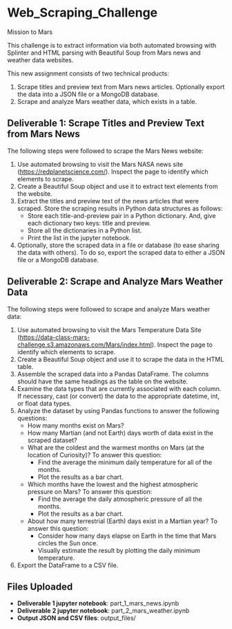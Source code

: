 # Web_Scraping_Challenge
Mission to Mars

This challenge is to extract information via both automated browsing with Splinter and HTML parsing with Beautiful Soup from Mars news and weather data websites.

This new assignment consists of two technical products:
1)  Scrape titles and preview text from Mars news articles. Optionally export the data into a JSON file or a MongoDB database.
2)  Scrape and analyze Mars weather data, which exists in a table.

## Deliverable 1: Scrape Titles and Preview Text from Mars News
The following steps were followed to scrape the Mars News website:
1)  Use automated browsing to visit the Mars NASA news site (https://redplanetscience.com/). Inspect the page to identify which elements to scrape.
2)  Create a Beautiful Soup object and use it to extract text elements from the website.
3)  Extract the titles and preview text of the news articles that were scraped. Store the scraping results in Python data structures as follows:
    -   Store each title-and-preview pair in a Python dictionary. And, give each dictionary two keys: title and preview.
    -   Store all the dictionaries in a Python list.
    -   Print the list in the jupyter notebook.
4)  Optionally, store the scraped data in a file or database (to ease sharing the data with others). To do so, export the scraped data to either a JSON file or a MongoDB database.

## Deliverable 2: Scrape and Analyze Mars Weather Data
The following steps were followed to scrape and analyze Mars weather data:
1)  Use automated browsing to visit the Mars Temperature Data Site (https://data-class-mars-challenge.s3.amazonaws.com/Mars/index.html). Inspect the page to identify which elements to scrape.
2)  Create a Beautiful Soup object and use it to scrape the data in the HTML table. 
3)  Assemble the scraped data into a Pandas DataFrame. The columns should have the same headings as the table on the website.
4)  Examine the data types that are currently associated with each column. If necessary, cast (or convert) the data to the appropriate datetime, int, or float data types.
5)  Analyze the dataset by using Pandas functions to answer the following questions:
    -   How many months exist on Mars?
    -   How many Martian (and not Earth) days worth of data exist in the scraped dataset?
    -   What are the coldest and the warmest months on Mars (at the location of Curiosity)? To answer this question:
        -   Find the average the minimum daily temperature for all of the months.
        -   Plot the results as a bar chart.
    -   Which months have the lowest and the highest atmospheric pressure on Mars? To answer this question:
        -   Find the average the daily atmospheric pressure of all the months.
        -   Plot the results as a bar chart.
    -   About how many terrestrial (Earth) days exist in a Martian year? To answer this question:
        -   Consider how many days elapse on Earth in the time that Mars circles the Sun once.
        -   Visually estimate the result by plotting the daily minimum temperature.
6)  Export the DataFrame to a CSV file.

## Files Uploaded
-   **Deliverable 1 jupyter notebook**: part_1_mars_news.ipynb
-   **Deliverable 2 jupyter notebook**: part_2_mars_weather.ipynb
-   **Output JSON and CSV files**: output_files/
